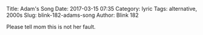 Title:    Adam's Song
Date:     2017-03-15 07:35
Category: lyric
Tags:     alternative, 2000s
Slug:     blink-182-adams-song
Author:   Blink 182

Please tell mom this is not her fault.
